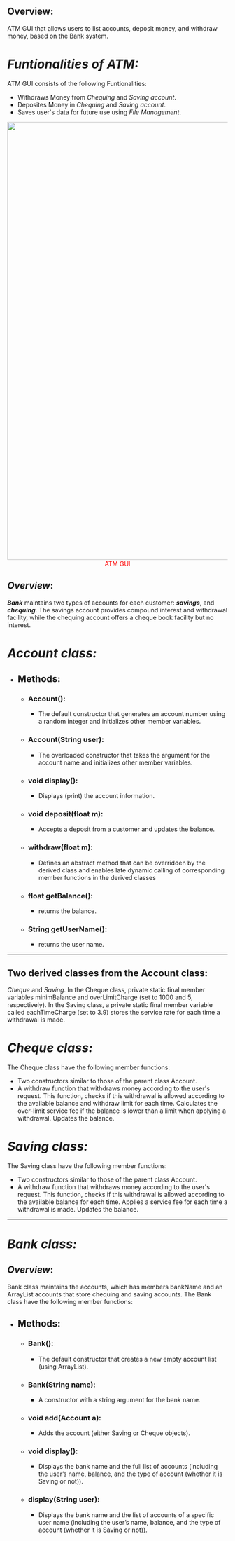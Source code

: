 ## **Overview:**
ATM GUI that allows users to list accounts, deposit money, and
withdraw money, based on the Bank system.

# ***Funtionalities of ATM:***
ATM GUI consists of the following Funtionalities:
- Withdraws Money from *Chequing* and *Saving account*.
- Deposites Money in *Chequing* and *Saving account*.
- Saves user's data for future use using *File Management*.

<div align="center">
  <img src="https://github.com/ah03-khurram/ATM-GUI-COMP2001/assets/155772948/bc8bb45f-6cb2-4657-9a31-9fa18ed11ec7" width="1000"/>
  <span style="color:red;">ATM GUI</span>
</div>

## *Overview*:
***Bank*** maintains two types of accounts for each customer: ***savings***, and ***chequing***. The savings account provides
compound interest and withdrawal facility, while the chequing account offers a cheque book facility but no
interest.

# ***Account class:***
- ## **Methods**:
  - ### **Account()**:
    - The default constructor that generates an account number using a random integer and initializes other member variables.
  - ### **Account(String user)**:
    - The overloaded constructor that takes the argument for the account name and initializes other member variables.
  - ### **void display()**:
    - Displays (print) the account information.
  - ### **void deposit(float m)**:
    - Accepts a deposit from a customer and updates the balance.
  - ### **withdraw(float m)**:
    - Defines an abstract method that can be overridden by the derived class and enables late dynamic calling of corresponding member functions in the derived classes
  - ### **float getBalance()**:
    - returns the balance.
  - ### **String getUserName()**:
    - returns the user name.

---

## **Two derived classes from the Account class**:
*Cheque* and *Saving*. In the Cheque class, private
static final member variables minimBalance and overLimitCharge (set to 1000 and 5, respectively). In the
Saving class, a private static final member variable called eachTimeCharge (set to 3.9) stores the
service rate for each time a withdrawal is made.

# ***Cheque class:***
The Cheque class have the following member functions:
- Two constructors similar to those of the parent class Account.
- A withdraw function that withdraws money according to the user's request. This function, checks if this
withdrawal is allowed according to the available balance and withdraw limit for each time. Calculates the over-limit service fee if the balance is lower than a limit when applying a withdrawal. Updates the balance.

# ***Saving  class:***
The Saving class have the following member functions:
- Two constructors similar to those of the parent class Account.
- A withdraw function that withdraws money according to the user's request. This function, checks if this withdrawal is allowed according to the available balance for each time. Applies a service fee for each time a withdrawal is made. Updates the balance.

---

# ***Bank class:***
## *Overview*:
Bank class maintains the accounts, which has members bankName and an ArrayList accounts that
store chequing and saving accounts. The Bank class have the following member functions:

- ## **Methods**:
  - ### **Bank()**:
    - The default constructor that creates a new empty account list (using ArrayList).
  - ### **Bank(String name)**:
    - A constructor with a string argument for the bank name.
  - ### **void add(Account a)**:
    - Adds the account (either Saving or Cheque objects).
  - ### **void display()**:
    - Displays the bank name and the full list of accounts (including the user’s name, balance, and the type of account (whether it is Saving or not)).
  - ### **display(String user)**:
    - Displays the bank name and the list of accounts of a specific user name (including the user’s name, balance, and the type of account (whether it is Saving or not)).
